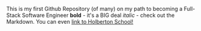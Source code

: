 This is my first Github Repository (of many) on my path to becoming a Full-Stack Software Engineer **bold** - it's a BIG deal *italic* - check out the Markdown. You can even [link to Holberton School!](http://holbertonschool.com)